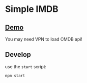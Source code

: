 # Simple IMDB

## [Demo](https://reyhanemasumi.github.io/simple-imdb/)

You may need VPN to load OMDB api!

## Develop

use the `start` script:

```bash
npm start
```
